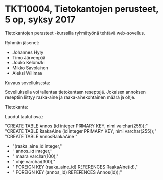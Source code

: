 ﻿# TKT10004, Tietokantojen perusteet, 5 op, syksy 2017

Tietokantojen perusteet -kurssilla ryhmätyönä tehtävä web-sovellus.

Ryhmän jäsenet:
- Johannes Hyry
- Timo Järvenpää
- Jouko Kelomäki
- Mikko Savolainen
- Aleksi Willman


Kuvaus sovelluksesta:

Sovelluksella voi tallentaa tietokantaan reseptejä. Jokaisen annoksen reseptiin liittyy raaka-aine ja raaka-ainekohtainen määrä ja ohje.


Tietokanta:

Luodut taulut ovat:

"CREATE TABLE Annos (id integer PRIMARY KEY, nimi varchar(255));"
"CREATE TABLE RaakaAine (id integer PRIMARY KEY, nimi varchar(255));"
"CREATE TABLE AnnosRaakaAine "
+ "(raaka_aine_id integer,"
+ " annos_id integer,"
+ " maara varchar(100),"
+ " ohje varchar(300),"
+ " FOREIGN KEY (raaka_aine_id) REFERENCES RaakaAine(id),"
+ " FOREIGN KEY (annos_id) REFERENCES Annos(id));"







